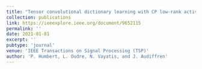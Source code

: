 ```yaml
---
title: "Tensor convolutional dictionary learning with CP low-rank activations"
collection: publications
link: https://ieeexplore.ieee.org/document/9652115
permalink: '' 
date: 2021-01-01
excerpt: ''
pubtype: 'journal'
venue: 'IEEE Transactions on Signal Processing (TSP)'
author: 'P. Humbert, L. Oudre, N. Vayatis, and J. Audiffren'
---
```

